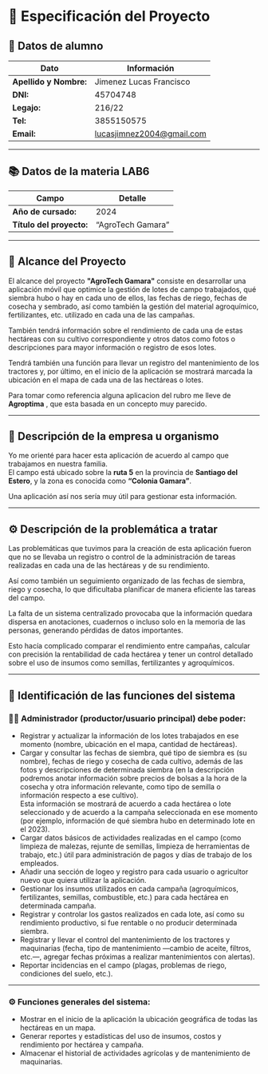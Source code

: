# 📘 Especificación del Proyecto

## 🧾 Datos de alumno

| **Dato** | **Información** |
|-----------|-----------------|
| **Apellido y Nombre:** | Jimenez Lucas Francisco |
| **DNI:** | 45704748 |
| **Legajo:** | 216/22 |
| **Tel:** | 3855150575 |
| **Email:** | lucasjimnez2004@gmail.com |

---

## 📚 Datos de la materia LAB6

| **Campo** | **Detalle** |
|------------|-------------|
| **Año de cursado:** | 2024 |
| **Título del proyecto:** | “AgroTech Gamara” |

---

## 🌱 Alcance del Proyecto

El alcance del proyecto **"AgroTech Gamara"** consiste en desarrollar una aplicación móvil que optimice la gestión de lotes de campo trabajados, qué siembra hubo o hay en cada uno de ellos, las fechas de riego, fechas de cosecha y sembrado, así como también la gestión del material agroquímico, fertilizantes, etc. utilizado en cada una de las campañas.

También tendrá información sobre el rendimiento de cada una de estas hectáreas con su cultivo correspondiente y otros datos como fotos o descripciones para mayor información o registro de esos lotes.  

Tendrá también una función para llevar un registro del mantenimiento de los tractores y, por último, en el inicio de la aplicación se mostrará marcada la ubicación en el mapa de cada una de las hectáreas o lotes.

Para tomar como referencia alguna aplicacion del rubro me lleve de **Agroptima** , que esta basada en un concepto muy parecido.

---

## 🏢 Descripción de la empresa u organismo

Yo me orienté para hacer esta aplicación de acuerdo al campo que trabajamos en nuestra familia.  
El campo está ubicado sobre la **ruta 5** en la provincia de **Santiago del Estero**, y la zona es conocida como **“Colonia Gamara”**.  

Una aplicación así nos sería muy útil para gestionar esta información.

---

## ⚙️ Descripción de la problemática a tratar

Las problemáticas que tuvimos para la creación de esta aplicación fueron que no se llevaba un registro o control de la administración de tareas realizadas en cada una de las hectáreas y de su rendimiento.  

Así como también un seguimiento organizado de las fechas de siembra, riego y cosecha, lo que dificultaba planificar de manera eficiente las tareas del campo.  

La falta de un sistema centralizado provocaba que la información quedara dispersa en anotaciones, cuadernos o incluso solo en la memoria de las personas, generando pérdidas de datos importantes.  

Esto hacía complicado comparar el rendimiento entre campañas, calcular con precisión la rentabilidad de cada hectárea y tener un control detallado sobre el uso de insumos como semillas, fertilizantes y agroquímicos.

---

## 🧭 Identificación de las funciones del sistema

### 👨‍🌾 Administrador (productor/usuario principal) debe poder:

- Registrar y actualizar la información de los lotes trabajados en ese momento (nombre, ubicación en el mapa, cantidad de hectáreas).  
- Cargar y consultar las fechas de siembra, qué tipo de siembra es (su nombre), fechas de riego y cosecha de cada cultivo, además de las fotos y descripciones de determinada siembra (en la descripción podremos anotar información sobre precios de bolsas a la hora de la cosecha y otra información relevante, como tipo de semilla o información respecto a ese cultivo).  
  Esta información se mostrará de acuerdo a cada hectárea o lote seleccionado y de acuerdo a la campaña seleccionada en ese momento (por ejemplo, información de qué siembra hubo en determinado lote en el 2023).  
- Cargar datos básicos de actividades realizadas en el campo (como limpieza de malezas, rejunte de semillas, limpieza de herramientas de trabajo, etc.) útil para administración de pagos y días de trabajo de los empleados.  
- Añadir una sección de logeo y registro para cada usuario o agricultor nuevo que quiera utilizar la aplicación.  
- Gestionar los insumos utilizados en cada campaña (agroquímicos, fertilizantes, semillas, combustible, etc.) para cada hectárea en determinada campaña.  
- Registrar y controlar los gastos realizados en cada lote, así como su rendimiento productivo, si fue rentable o no producir determinada siembra.  
- Registrar y llevar el control del mantenimiento de los tractores y maquinarias (fecha, tipo de mantenimiento —cambio de aceite, filtros, etc.—, agregar fechas próximas a realizar mantenimientos con alertas).  
- Reportar incidencias en el campo (plagas, problemas de riego, condiciones del suelo, etc.).  

---

### ⚙️ Funciones generales del sistema:

- Mostrar en el inicio de la aplicación la ubicación geográfica de todas las hectáreas en un mapa.  
- Generar reportes y estadísticas del uso de insumos, costos y rendimiento por hectárea y campaña.  
- Almacenar el historial de actividades agrícolas y de mantenimiento de maquinarias.  
